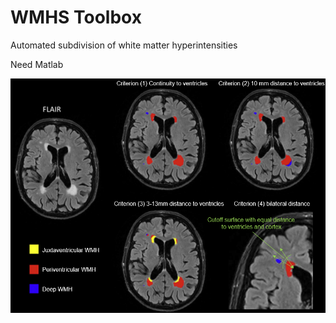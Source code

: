 # WMHS Toolbox
Automated subdivision of white matter hyperintensities

Need Matlab

![Segmentation Methods](docs/methods.png)
